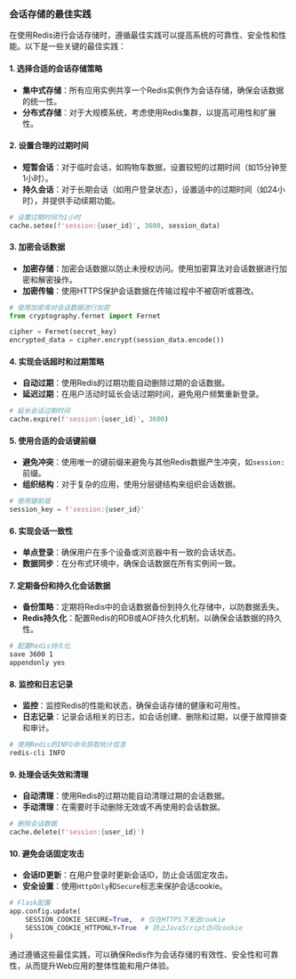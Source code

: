 ### 会话存储的最佳实践

在使用Redis进行会话存储时，遵循最佳实践可以提高系统的可靠性、安全性和性能。以下是一些关键的最佳实践：

#### 1. 选择合适的会话存储策略

- **集中式存储**：所有应用实例共享一个Redis实例作为会话存储，确保会话数据的统一性。
- **分布式存储**：对于大规模系统，考虑使用Redis集群，以提高可用性和扩展性。

#### 2. 设置合理的过期时间

- **短暂会话**：对于临时会话，如购物车数据，设置较短的过期时间（如15分钟至1小时）。
- **持久会话**：对于长期会话（如用户登录状态），设置适中的过期时间（如24小时），并提供手动续期功能。

```python
# 设置过期时间为1小时
cache.setex(f'session:{user_id}', 3600, session_data)
```

#### 3. 加密会话数据

- **加密存储**：加密会话数据以防止未授权访问。使用加密算法对会话数据进行加密和解密操作。
- **加密传输**：使用HTTPS保护会话数据在传输过程中不被窃听或篡改。

```python
# 使用加密库对会话数据进行加密
from cryptography.fernet import Fernet

cipher = Fernet(secret_key)
encrypted_data = cipher.encrypt(session_data.encode())
```

#### 4. 实现会话超时和过期策略

- **自动过期**：使用Redis的过期功能自动删除过期的会话数据。
- **延迟过期**：在用户活动时延长会话过期时间，避免用户频繁重新登录。

```python
# 延长会话过期时间
cache.expire(f'session:{user_id}', 3600)
```

#### 5. 使用合适的会话键前缀

- **避免冲突**：使用唯一的键前缀来避免与其他Redis数据产生冲突，如`session:`前缀。
- **组织结构**：对于复杂的应用，使用分层键结构来组织会话数据。

```python
# 使用键前缀
session_key = f'session:{user_id}'
```

#### 6. 实现会话一致性

- **单点登录**：确保用户在多个设备或浏览器中有一致的会话状态。
- **数据同步**：在分布式环境中，确保会话数据在所有实例间一致。

#### 7. 定期备份和持久化会话数据

- **备份策略**：定期将Redis中的会话数据备份到持久化存储中，以防数据丢失。
- **Redis持久化**：配置Redis的RDB或AOF持久化机制，以确保会话数据的持久性。

```bash
# 配置Redis持久化
save 3600 1
appendonly yes
```

#### 8. 监控和日志记录

- **监控**：监控Redis的性能和状态，确保会话存储的健康和可用性。
- **日志记录**：记录会话相关的日志，如会话创建、删除和过期，以便于故障排查和审计。

```bash
# 使用Redis的INFO命令获取统计信息
redis-cli INFO
```

#### 9. 处理会话失效和清理

- **自动清理**：使用Redis的过期功能自动清理过期的会话数据。
- **手动清理**：在需要时手动删除无效或不再使用的会话数据。

```python
# 删除会话数据
cache.delete(f'session:{user_id}')
```

#### 10. 避免会话固定攻击

- **会话ID更新**：在用户登录时更新会话ID，防止会话固定攻击。
- **安全设置**：使用`HttpOnly`和`Secure`标志来保护会话cookie。

```python
# Flask配置
app.config.update(
    SESSION_COOKIE_SECURE=True,  # 仅在HTTPS下发送cookie
    SESSION_COOKIE_HTTPONLY=True  # 防止JavaScript访问cookie
)
```

通过遵循这些最佳实践，可以确保Redis作为会话存储的有效性、安全性和可靠性，从而提升Web应用的整体性能和用户体验。
